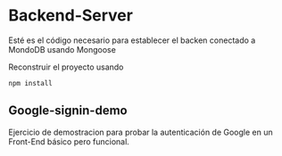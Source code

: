 # Backend-Server

Esté es el código necesario para establecer el backen conectado a MondoDB usando Mongoose

Reconstruir el proyecto usando

```
npm install
```

## Google-signin-demo
Ejercicio de demostracion para probar la autenticación de Google en un Front-End básico pero funcional.